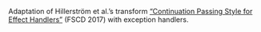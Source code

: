 Adaptation of Hillerström et al.’s transform [“Continuation Passing Style for
Effect Handlers”](https://strathprints.strath.ac.uk/61497/1/Hillerstrom_etal_FSCD_2017_continuation_passing_style_for_effect_handlers.pdf) (FSCD 2017) with exception handlers.

